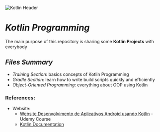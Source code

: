 ![Kotlin Header](https://miro.medium.com/v2/resize:fit:1400/1*KEcGysVAlWoJA8U_FoUzrg.png)
# *Kotlin Programming*
The main purpose of this repository is sharing some **Kotlin Projects** with everybody 
## *Files Summary*
 - *Training Section*: basics concepts of Kotlin Programming
 - *Gradle Section*: learn how to write build scripts quickly and efficiently 
 - *Object-Oriented Programming*: everything about OOP using Kotlin

### References:
- Website:
  - [Website Desenvolvimento de Aplicativos Android usando Kotlin](https://www.udemy.com/course/curso-desenvolvedor-kotlin/) - Udemy Course
  - [Kotlin Documentation](https://kotlinlang.org/docs/home.html)
